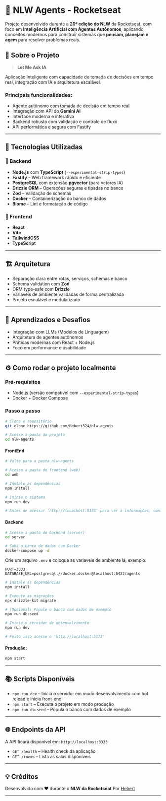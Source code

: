 # 🚀 NLW Agents - Rocketseat

Projeto desenvolvido durante a **20ª edição do NLW** da [Rocketseat](https://rocketseat.com.br/), com foco em **Inteligência Artificial com Agentes Autônomos**, aplicando conceitos modernos para construir sistemas que **pensam, planejam e agem** para resolver problemas reais.

## 🧠 Sobre o Projeto

> **Let Me Ask IA**

Aplicação inteligente com capacidade de tomada de decisões em tempo real, integração com IA e arquitetura escalável.

### Principais funcionalidades:

* Agente autônomo com tomada de decisão em tempo real
* Integração com API do **Gemini AI**
* Interface moderna e interativa
* Backend robusto com validação e controle de fluxo
* API performática e segura com Fastify

---

## 🚀 Tecnologias Utilizadas

### 🧩 Backend

* **Node.js** com **TypeScript** (`--experimental-strip-types`)
* **Fastify** – Web framework rápido e eficiente
* **PostgreSQL** com extensão **pgvector** (para vetores IA)
* **Drizzle ORM** – Operações seguras e tipadas no banco
* **Zod** – Validação de schemas
* **Docker** – Containerização do banco de dados
* **Biome** – Lint e formatação de código

### 🎨 Frontend

* **React**
* **Vite**
* **TailwindCSS**
* **TypeScript**

---

## 🏗️ Arquitetura

* Separação clara entre rotas, serviços, schemas e banco
* Schema validation com **Zod**
* ORM type-safe com **Drizzle**
* Variáveis de ambiente validadas de forma centralizada
* Projeto escalável e modularizado

---

## 🧪 Aprendizados e Desafios

* Integração com LLMs (Modelos de Linguagem)
* Arquitetura de agentes autônomos
* Práticas modernas com React + Node.js
* Foco em performance e usabilidade

---

## ⚙️ Como rodar o projeto localmente

### Pré-requisitos

* Node.js (versão compatível com `--experimental-strip-types`)
* Docker + Docker Compose

### Passo a passo

```bash
# Clone o repositório
git clone https://github.com/Hebert324/nlw-agents

# Acesse a pasta do projeto
cd nlw-agents
```

#### FrontEnd

```bash
# Volte para a pasta nlw-agents

# Acesse a pasta do frontend (web)
cd web

# Instale as dependências
npm install

# Inicie o sistema
npm run dev

# Antes de acessar 'http://localhost:5173' para ver a informações, configure o back-end ↓↓↓
```

#### Backend

```bash
# Acesse a pasta do backend (server)
cd server

# Suba o banco de dados com Docker
docker-compose up -d
```

Crie um arquivo `.env` e coloque as variaveis de ambiente lá, exemplo:

```env
PORT=3333
DATABASE_URL=postgresql://docker:docker@localhost:5432/agents
```

```bash
# Instale as dependências
npm install

# Execute as migrações
npx drizzle-kit migrate

# (Opcional) Popule o banco com dados de exemplo
npm run db:seed

# Inicie o servidor de desenvolvimento
npm run dev

# Feito isso acesse o 'http://localhost:5173'
```

#### Produção:

```bash
npm start
```

---

## 📚 Scripts Disponíveis

* `npm run dev` – Inicia o servidor em modo desenvolvimento com hot reload e inicia front-end
* `npm start` – Executa o projeto em modo produção
* `npm run db:seed` – Popula o banco com dados de exemplo

---

## 🌐 Endpoints da API

A API ficará disponível em: `http://localhost:3333`

* `GET /health` – Health check da aplicação
* `GET /rooms` – Lista as salas disponíveis

---

## 💡 Créditos

Desenvolvido com ❤️ durante o **NLW da Rocketseat**
Por [Hebert](https://github.com/Hebert324)

---
